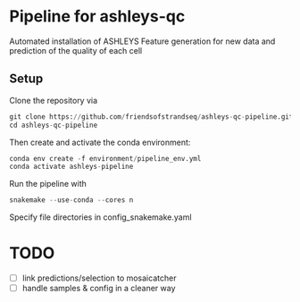 # Pipeline for ashleys-qc
Automated installation of ASHLEYS
Feature generation for new data and prediction of the quality of each cell

## Setup
Clone the repository via
``` python
git clone https://github.com/friendsofstrandseq/ashleys-qc-pipeline.git
cd ashleys-qc-pipeline
```
Then create and activate the conda environment:
``` python
conda env create -f environment/pipeline_env.yml
conda activate ashleys-pipeline
```
Run the pipeline with
 ``` python
snakemake --use-conda --cores n
```

Specify file directories in config_snakemake.yaml

# TODO 
- [ ] link predictions/selection to mosaicatcher
- [ ] handle samples & config in a cleaner way
